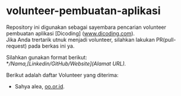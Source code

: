# volunteer-pembuatan-aplikasi
Repository ini digunakan sebagai sayembara pencarian volunteer pembuatan aplikasi [Dicoding] (www.dicoding.com).<br>
Jika Anda trertarik utnuk menjadi volunteer, silahkan lakukan PR(pull-request) pada berkas ini ya. <br>

Silahkan gunakan format berikut: <br>
**/*Nama,[Linkedin/GitHub/Website](Alamat URL).**

Berikut adalah daftar Volunteer yang diterima: 
* Sahya alea, [oo.or.id](https://oo.or.id).
